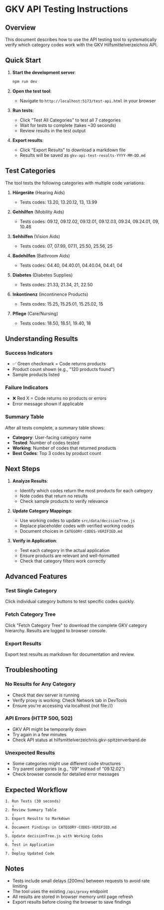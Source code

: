 # GKV API Testing Instructions

## Overview

This document describes how to use the API testing tool to systematically verify which category codes work with the GKV Hilfsmittelverzeichnis API.

## Quick Start

1. **Start the development server**:
   ```bash
   npm run dev
   ```

2. **Open the test tool**:
   - Navigate to `http://localhost:5173/test-api.html` in your browser

3. **Run tests**:
   - Click "Test All Categories" to test all 7 categories
   - Wait for tests to complete (takes ~30 seconds)
   - Review results in the test output

4. **Export results**:
   - Click "Export Results" to download a markdown file
   - Results will be saved as `gkv-api-test-results-YYYY-MM-DD.md`

## Test Categories

The tool tests the following categories with multiple code variations:

1. **Hörgeräte** (Hearing Aids)
   - Tests codes: 13.20, 13.20.12, 13, 13.99

2. **Gehhilfen** (Mobility Aids)
   - Tests codes: 09.12, 09.12.02, 09.12.01, 09.12.03, 09.24, 09.24.01, 09, 10.46

3. **Sehhilfen** (Vision Aids)
   - Tests codes: 07, 07.99, 07.11, 25.50, 25.56, 25

4. **Badehilfen** (Bathroom Aids)
   - Tests codes: 04.40, 04.40.01, 04.40.04, 04.41, 04

5. **Diabetes** (Diabetes Supplies)
   - Tests codes: 21.33, 21.34, 21, 22.50

6. **Inkontinenz** (Incontinence Products)
   - Tests codes: 15.25, 15.25.01, 15.25.02, 15

7. **Pflege** (Care/Nursing)
   - Tests codes: 18.50, 18.51, 19.40, 18

## Understanding Results

### Success Indicators
- ✅ Green checkmark = Code returns products
- Product count shown (e.g., "120 products found")
- Sample products listed

### Failure Indicators
- ❌ Red X = Code returns no products or errors
- Error message shown if applicable

### Summary Table
After all tests complete, a summary table shows:
- **Category**: User-facing category name
- **Tested**: Number of codes tested
- **Working**: Number of codes that returned products
- **Best Codes**: Top 3 codes by product count

## Next Steps

1. **Analyze Results**:
   - Identify which codes return the most products for each category
   - Note codes that return no results
   - Check sample products to verify relevance

2. **Update Category Mappings**:
   - Use working codes to update `src/data/decisionTree.js`
   - Replace placeholder codes with verified working codes
   - Document choices in `CATEGORY-CODES-VERIFIED.md`

3. **Verify in Application**:
   - Test each category in the actual application
   - Ensure products are relevant and well-formatted
   - Check that category filters work correctly

## Advanced Features

### Test Single Category
Click individual category buttons to test specific codes quickly.

### Fetch Category Tree
Click "Fetch Category Tree" to download the complete GKV category hierarchy. Results are logged to browser console.

### Export Results
Export test results as markdown for documentation and review.

## Troubleshooting

### No Results for Any Category
- Check that dev server is running
- Verify proxy is working: Check Network tab in DevTools
- Ensure you're accessing via localhost (not file://)

### API Errors (HTTP 500, 502)
- GKV API might be temporarily down
- Try again in a few minutes
- Check API status at hilfsmittelverzeichnis.gkv-spitzenverband.de

### Unexpected Results
- Some categories might use different code structures
- Try parent categories (e.g., "09" instead of "09.12.02")
- Check browser console for detailed error messages

## Expected Workflow

```
1. Run Tests (30 seconds)
   ↓
2. Review Summary Table
   ↓
3. Export Results to Markdown
   ↓
4. Document Findings in CATEGORY-CODES-VERIFIED.md
   ↓
5. Update decisionTree.js with Working Codes
   ↓
6. Test in Application
   ↓
7. Deploy Updated Code
```

## Notes

- Tests include small delays (200ms) between requests to avoid rate limiting
- The tool uses the existing `/api/proxy` endpoint
- All results are stored in browser memory until page refresh
- Export results before closing the browser to save findings

